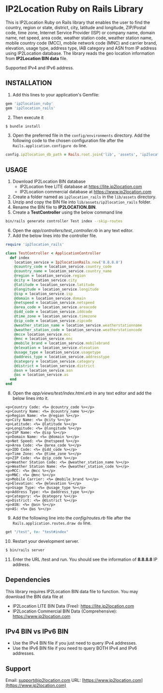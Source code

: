# IP2Location Ruby on Rails Library
This is IP2Location Ruby on Rails library that enables the user to find the country, region or state, district, city, latitude and longitude, ZIP/Postal code, time zone, Internet Service Provider (ISP) or company name, domain name, net speed, area code, weather station code, weather station name, mobile country code (MCC), mobile network code (MNC) and carrier brand, elevation, usage type, address type, IAB category and ASN from IP address using IP2Location database.  The library reads the geo location information from **IP2Location BIN data** file.

Supported IPv4 and IPv6 address.

## INSTALLATION
1. Add this lines to your application's Gemfile:
```ruby
gem 'ip2location_ruby'
gem 'ip2location_rails'
```
2. Then execute it
```bash
$ bundle install
```
3. Open the preferred file in the `config/environments` directory. Add the following code to the chosen configuration file after the `Rails.application.configure do` line.
```ruby
config.ip2location_db_path = Rails.root.join('lib', 'assets', 'ip2location_rails', 'IP2LOCATION.BIN').to_s
```

## USAGE
1. Download IP2Location BIN database
    - IP2Location free LITE database at https://lite.ip2location.com
    - IP2Location commercial database at https://www.ip2location.com
2. Create a folder named as `ip2location_rails` in the `lib/assets` directory.
3. Unzip and copy the BIN file into `lib/assets/ip2location_rails` folder.
4. Rename the BIN file to **IP2LOCATION.BIN**.
5. Create a **TestController** using the below command line
```bash
bin/rails generate controller Test index --skip-routes
```
6. Open the *app/controllers/test_controller.rb* in any text editor.
7. Add the below lines into the controller file.
```ruby
require 'ip2location_rails'

class TestController < ApplicationController
  def index
    location_service = Ip2locationRails.new('8.8.8.8')
    @country_code = location_service.country_code
    @country_name = location_service.country_name
    @region = location_service.region
    @city = location_service.city
    @latitude = location_service.latitude
    @longitude = location_service.longitude
    @isp = location_service.isp
    @domain = location_service.domain
    @netspeed = location_service.netspeed
    @area_code = location_service.areacode
    @idd_code = location_service.iddcode
    @time_zone = location_service.timezone
    @zip_code = location_service.zipcode
    @weather_station_name = location_service.weatherstationname
    @weather_station_code = location_service.weatherstationcode
    @mcc= location_service.mcc
    @mnc = location_service.mnc
    @mobile_brand = location_service.mobilebrand
    @elevation = location_service.elevation
    @usage_type = location_service.usagetype
    @address_type = location_service.addresstype
    @category = location_service.category
    @district = location_service.district
    @asn = location_service.asn
    @as = location_service.as
  end
end
```
8. Open the *app/views/test/index.html.erb* in any text editor and add the below lines into it.
```
<p>Country Code: <%= @country_code %></p>
<p>Country Name: <%= @country_name %></p>
<p>Region Name: <%= @region %></p>
<p>City Name: <%= @city %></p>
<p>Latitude: <%= @latitude %></p>
<p>Longitude: <%= @longitude %></p>
<p>ISP Name: <%= @isp %></p>
<p>Domain Name: <%= @domain %></p>
<p>Net Speed: <%= @netspeed %></p>
<p>Area Code: <%= @area_code %></p>
<p>IDD Code: <%= @idd_code %></p>
<p>Time Zone: <%= @time_zone %></p>
<p>ZIP Code: <%= @zip_code %></p>
<p>Weather Station Code: <%= @weather_station_name %></p>
<p>Weather Station Name: <%= @weather_station_code %></p>
<p>MCC: <%= @mcc %></p>
<p>MNC: <%= @mnc %></p>
<p>Mobile Carrier: <%= @mobile_brand %></p>
<p>Elevation: <%= @elevation %></p>
<p>Usage Type: <%= @usage_type %></p>
<p>Address Type: <%= @address_type %></p>
<p>Category: <%= @category %></p>
<p>District: <%= @district %></p>
<p>ASN: <%= @asn %></p>
<p>AS: <%= @as %></p>
```
9. Add the following line into the *config/routes.rb* file after the `Rails.application.routes.draw do` line.
```ruby
get "/test", to: "test#index"
```
10. Restart your development server.
```bash
$ bin/rails server
```
11. Enter the URL <your domain>/test and run. You should see the information of **8.8.8.8** IP address.

## Dependencies
This library requires IP2Location BIN data file to function. You may download the BIN data file at
* IP2Location LITE BIN Data (Free): https://lite.ip2location.com
* IP2Location Commercial BIN Data (Comprehensive): https://www.ip2location.com

## IPv4 BIN vs IPv6 BIN
* Use the IPv4 BIN file if you just need to query IPv4 addresses.
* Use the IPv6 BIN file if you need to query BOTH IPv4 and IPv6 addresses.

## Support
Email: support@ip2location.com
URL: [https://www.ip2location.com](https://www.ip2location.com)

